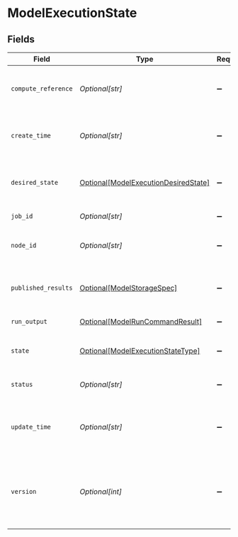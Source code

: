 # ModelExecutionState


## Fields

| Field                                                                                           | Type                                                                                            | Required                                                                                        | Description                                                                                     |
| ----------------------------------------------------------------------------------------------- | ----------------------------------------------------------------------------------------------- | ----------------------------------------------------------------------------------------------- | ----------------------------------------------------------------------------------------------- |
| `compute_reference`                                                                             | *Optional[str]*                                                                                 | :heavy_minus_sign:                                                                              | Compute node reference for this job execution                                                   |
| `create_time`                                                                                   | *Optional[str]*                                                                                 | :heavy_minus_sign:                                                                              | CreateTime is the time when the job was created.                                                |
| `desired_state`                                                                                 | [Optional[ModelExecutionDesiredState]](../../models/shared/modelexecutiondesiredstate.md)       | :heavy_minus_sign:                                                                              | DesiredState is the desired state of the execution                                              |
| `job_id`                                                                                        | *Optional[str]*                                                                                 | :heavy_minus_sign:                                                                              | JobID the job id                                                                                |
| `node_id`                                                                                       | *Optional[str]*                                                                                 | :heavy_minus_sign:                                                                              | which node is running this execution                                                            |
| `published_results`                                                                             | [Optional[ModelStorageSpec]](../../models/shared/modelstoragespec.md)                           | :heavy_minus_sign:                                                                              | the published results for this execution                                                        |
| `run_output`                                                                                    | [Optional[ModelRunCommandResult]](../../models/shared/modelruncommandresult.md)                 | :heavy_minus_sign:                                                                              | RunOutput of the job                                                                            |
| `state`                                                                                         | [Optional[ModelExecutionStateType]](../../models/shared/modelexecutionstatetype.md)             | :heavy_minus_sign:                                                                              | State is the current state of the execution                                                     |
| `status`                                                                                        | *Optional[str]*                                                                                 | :heavy_minus_sign:                                                                              | an arbitrary status message                                                                     |
| `update_time`                                                                                   | *Optional[str]*                                                                                 | :heavy_minus_sign:                                                                              | UpdateTime is the time when the job state was last updated.                                     |
| `version`                                                                                       | *Optional[int]*                                                                                 | :heavy_minus_sign:                                                                              | Version is the version of the job state. It is incremented every time the job state is updated. |